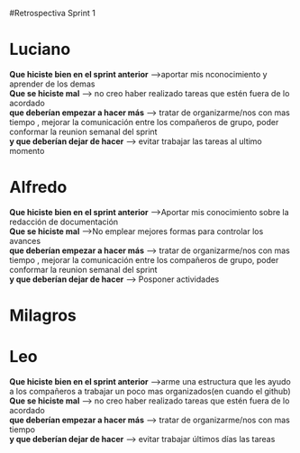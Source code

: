 #Retrospectiva  Sprint 1

# Luciano
<strong>Que hiciste bien en el sprint anterior</strong>
-->aportar mis nconocimiento y aprender de los demas<br>
<strong>Que se hiciste mal</strong>
--> no creo haber realizado tareas que estén fuera de lo acordado<br>
<strong>que deberían empezar a hacer más</strong>
--> tratar de organizarme/nos con mas tiempo , mejorar la comunicación entre los compañeros de grupo, poder conformar la reunion semanal del sprint<br>
<strong>y que deberían dejar de hacer</strong>
--> evitar trabajar las tareas al ultimo momento

# Alfredo
<strong>Que hiciste bien en el sprint anterior</strong>
-->Aportar mis conocimiento sobre la redacción de documentación<br>
<strong>Que se hiciste mal</strong>
-->No emplear mejores formas para controlar los avances<br>
<strong>que deberían empezar a hacer más</strong>
--> tratar de organizarme/nos con mas tiempo , mejorar la comunicación entre los compañeros de grupo, poder conformar la reunion semanal del sprint<br>
<strong>y que deberían dejar de hacer</strong>
--> Posponer actividades


# Milagros

# Leo
<strong>Que hiciste bien en el sprint anterior</strong>
-->arme una estructura que les ayudo a los compañeros a trabajar un poco mas organizados(en cuando el github)<br>
<strong>Que se hiciste mal</strong>
--> no creo haber realizado tareas que estén fuera de lo acordado<br>
<strong>que deberían empezar a hacer más</strong>
--> tratar de organizarme/nos con mas tiempo<br>
<strong>y que deberían dejar de hacer</strong>
--> evitar trabajar últimos días las tareas
